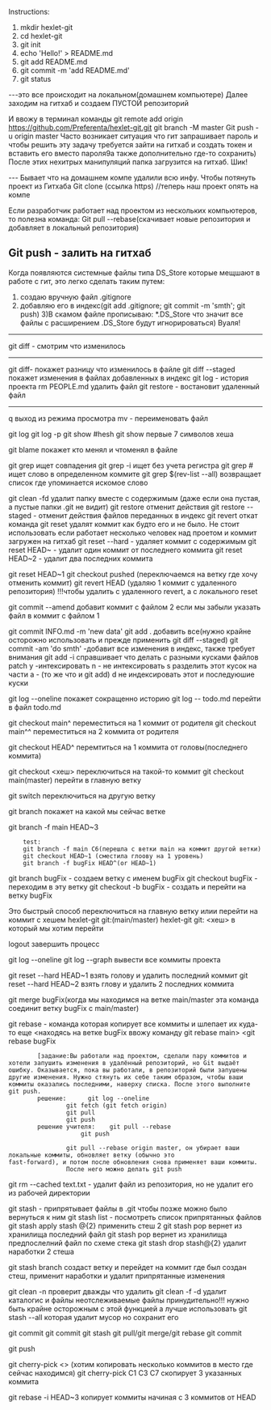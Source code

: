 Instructions:

1. mkdir hexlet-git
2. cd hexlet-git
3. git init
4. echo 'Hello!' > README.md
5. git add README.md
6. git commit -m 'add README.md'
7. git status

---это все происходит на локальном(домашнем компьютере)
Далее заходим на гитхаб и создаем ПУСТОЙ репозиторий

И ввожу в терминал команды
git remote add origin https://github.com/Preferenta/hexlet-git.git
git branch -M master
Git push -u origin master
Часто возникает ситуация что гит запрашивает пароль и чтобы решить эту задачу требуется зайти на гитхаб и создать токен и вставить его вместо пароля9а также дополнительно где-то сохранить)
После этих нехитрых манипуляций папка загрузится на гитхаб.
Шик!

--- Бывает что на домашнем компе удалили всю инфу. Чтобы потянуть проект из Гитхаба
Git clone (ccылка https) //теперь наш проект опять на компе

Если разработчик работает над проектом из нескольких компьютеров, то полезна команда:
Git pull --rebase(скачивает новые репозитория и добавляет в локальный репозитория)

Git push - залить на гитхаб
----
Когда появляются системные файлы типа DS_Store которые мещшают в работе с гит, это легко сделать таким путем:
1) создаю вручную файл .gitignore
2) добавляю его в индекс(git add .gitignore; git commit -m 'smth'; git push)
3)В скамом файле прописываю:
		*.DS_Store
что значит все файлы с расширением .DS_Store будут игнорироваться)
Вуаля!
----
git diff - смотрим что изменилось


----
git diff- покажет разницу что изменилось в файле 
git diff --staged покажет изменения в файлах добавленных в индекс
git log - история проекта
rm PEOPLE.md удалить файл
git restore - востановит удаленный файл 

-----
q выход из режима просмотра
mv - переименовать файл


git log
git log -p
git show #hesh 
git show первые 7 символов хеша

git blame <filename> покажет кто менял и чтоменял в файле

git grep <word> ищет совпадения 
git grep -i <word> ищет без учета регистра
git grep <word> # ищет слово в определенном коммите
git grep <word> $(rev-list --all) возвращает список где упоминается искомое слово

git clean -fd удалит папку вместе с содержимым (даже если она пустая, а пустые папки .git не видит)
git restore отменит действия
git restore --staged - отменит действия файлов переданных в индекс
git revert откат команда
git reset удалят коммит как будто его и не было. Не стоит использовать если работает несколько человек над проетом и коммит загружен на гитхаб
git reset --hard - удаляет коммит с содержимым
git reset HEAD~ - удалит один коммит от последнего коммита
git reset HEAD~2 - удалит два последних коммита

git reset HEAD~1
git checkout pushed (переключаемся на ветку где хочу отменить коммит)
git revert HEAD (удаляю 1 коммит с удаленного репозитория) !!!чтобы удалить с удаленного revert, а с локального reset

git commit --amend добавит коммит с файлом 2 если мы забыли указать файл в коммит с файлом 1

git commit INFO.md -m 'new data'
git add . добавить все(нужно крайне осторожно использовать и прежде применить git diff --staged)
git commit -am 'do smth'  -добавит все изменения в индекс, также требует внимания
git add -i справшивает что делать с разными кусками файлов
patch        y -интексировать
		 n - не интексировать
		 s разделить этот кусок на части
		а - (то же что и git add)
		d не индексировать этот и последуюшие куски

git log --oneline покажет сокращенно историю
git log -- todo.md перейти в файл todo.md

git checkout main^ переместиться на 1 коммит от родителя
git checkout main^^ переместиться на 2 коммита от родителя

git checkout HEAD^ перемтиться на 1 коммита от головы(последнего коммита)

git checkout <хеш> переключиться на такой-то коммит
git checkout main(master) перейти в главную ветку

git switch переключиться на другую ветку

git branch покажет на какой мы сейчас ветке

git branch -f main HEAD~3

		test:
		git branch -f main C6(перешла с ветки main на коммит другой ветки)
		git checkout HEAD~1 (сместила глоову на 1 уровень)
		git branch -f bugFix HEAD^(or HEAD~1)

git branch bugFix - coздаем ветку с именем bugFix 
git checkout bugFix - переходим в эту ветку
git checkout -b bugFix - создать и перейти на ветку bugFix

Это быстрый способ переключиться на главную ветку илии перейти на коммит с хешем
hexlet-git git:(main/master)
hexlet-git git: <хеш> в который мы хотим перейти

logout завершить процесс

git log --oneline
git log --graph вывести все коммиты проекта

git reset --hard HEAD~1 взять голову и удалить последний коммит
git reset --hard HEAD~2 взять глову и удалить 2 последних коммита

git merge bugFix(когда мы находимся на ветке main/master эта команда соединит ветку bugFix с main/master)

git rebase - команда которая копирует все коммиты и шлепает их куда-то еще
	<находясь на ветке bugFix ввожу команду git rebase main>
	<git rebase bugFix

			[задание:Вы работали над проектом, сделали пару коммитов и хотели запушить изменения в удалённый репозиторий, но Git выдаёт ошибку. Оказывается, пока вы работали, в репозиторий были запушены другие изменения. Нужно стянуть их себе таким образом, чтобы ваши коммиты оказались последними, наверху списка. После этого выполните git push.
			решение:      git log --oneline
					git fetch (git fetch origin)
					git pull
					git push
			решение учителя:	git pull --rebase
						git push
							
					git pull --rebase origin master, он убирает ваши локальные коммиты, обновляет ветку (обычно это 					fast-forward), и потом после обновления снова применяет ваши коммиты.
					После него можно делать git push


git rm --cached text.txt - удалит файл из репозитория, но не удалит его из рабочей директории

git stash - припрятывает файлы в .git чтобы позже можно было вернуться к ним
git stash list - посмотреть список припрятанных файлов
git stash apply stash @{2} применить стеш 2
git stash pop вернет из хранилища последний файл
git stash pop вернет из хранилища предпослелний файл по схеме стека
git stash drop stash@{2} удалит наработки 2 стеша

git stash branch создаст ветку и перейдет на коммит где был создан стеш, применит наработки и удалит  припрятанные изменения 

git clean -n проверит дважды что удалить
git clean -f -d удалит каталогис и файлы неотслеживаемые файлы принудительно!!! нужно быть крайне осторожным с этой функцией
а лучше использовать
git stash --all которая удалит мусор но сохранит его





git commit
git commit
git stash
git pull/git merge/git rebase
git commit

git push



git cherry-pick <commit1> <commit2> <> (хотим копировать несколько коммитов в место где сейчас находимся)
git cherry-pick C1 C3 C7 скопирует 3 указанных коммита 

git rebase -i HEAD~3 копирует коммиты начиная с 3 коммитов от HEAD